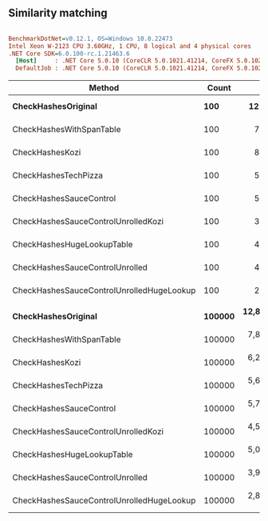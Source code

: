 ## Similarity matching

``` ini

BenchmarkDotNet=v0.12.1, OS=Windows 10.0.22473
Intel Xeon W-2123 CPU 3.60GHz, 1 CPU, 8 logical and 4 physical cores
.NET Core SDK=6.0.100-rc.1.21463.6
  [Host]     : .NET Core 5.0.10 (CoreCLR 5.0.1021.41214, CoreFX 5.0.1021.41214), X64 RyuJIT
  DefaultJob : .NET Core 5.0.10 (CoreCLR 5.0.1021.41214, CoreFX 5.0.1021.41214), X64 RyuJIT


```
|                                    Method |  Count |          Mean |       Error |      StdDev | Ratio | RatioSD |
|------------------------------------------ |------- |--------------:|------------:|------------:|------:|--------:|
|                       **CheckHashesOriginal** |    **100** |     **12.606 μs** |   **0.2492 μs** |   **0.4024 μs** |  **1.00** |    **0.00** |
|                  CheckHashesWithSpanTable |    100 |      7.601 μs |   0.1519 μs |   0.3366 μs |  0.61 |    0.03 |
|                           CheckHashesKozi |    100 |      8.845 μs |   0.1751 μs |   0.3536 μs |  0.70 |    0.04 |
|                      CheckHashesTechPizza |    100 |      5.509 μs |   0.1091 μs |   0.1666 μs |  0.44 |    0.02 |
|                   CheckHashesSauceControl |    100 |      5.401 μs |   0.1078 μs |   0.2251 μs |  0.43 |    0.02 |
|       CheckHashesSauceControlUnrolledKozi |    100 |      3.988 μs |   0.0793 μs |   0.2117 μs |  0.32 |    0.02 |
|                CheckHashesHugeLookupTable |    100 |      4.871 μs |   0.0962 μs |   0.1554 μs |  0.39 |    0.02 |
|           CheckHashesSauceControlUnrolled |    100 |      4.378 μs |   0.0830 μs |   0.1751 μs |  0.35 |    0.02 |
| CheckHashesSauceControlUnrolledHugeLookup |    100 |      2.703 μs |   0.0534 μs |   0.0694 μs |  0.21 |    0.01 |
|                                           |        |               |             |             |       |         |
|                       **CheckHashesOriginal** | **100000** | **12,848.409 μs** | **251.9675 μs** | **460.7369 μs** |  **1.00** |    **0.00** |
|                  CheckHashesWithSpanTable | 100000 |  7,851.178 μs | 156.6736 μs | 316.4885 μs |  0.61 |    0.03 |
|                           CheckHashesKozi | 100000 |  6,205.876 μs | 123.9808 μs | 173.8037 μs |  0.48 |    0.03 |
|                      CheckHashesTechPizza | 100000 |  5,683.495 μs | 108.8583 μs | 277.0790 μs |  0.45 |    0.02 |
|                   CheckHashesSauceControl | 100000 |  5,745.891 μs | 114.8220 μs | 244.6951 μs |  0.45 |    0.03 |
|       CheckHashesSauceControlUnrolledKozi | 100000 |  4,522.782 μs |  89.5839 μs | 237.5638 μs |  0.35 |    0.03 |
|                CheckHashesHugeLookupTable | 100000 |  5,010.220 μs |  92.9036 μs | 181.2014 μs |  0.39 |    0.02 |
|           CheckHashesSauceControlUnrolled | 100000 |  3,995.102 μs |  79.5094 μs | 202.3769 μs |  0.31 |    0.02 |
| CheckHashesSauceControlUnrolledHugeLookup | 100000 |  2,840.382 μs |  56.0524 μs |  95.1813 μs |  0.22 |    0.01 |
